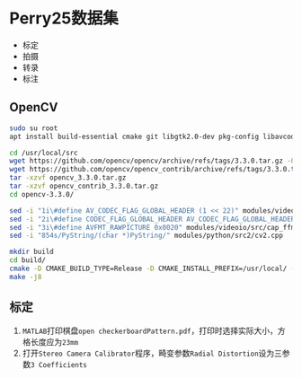 # Perry25数据集

* 标定
* 拍摄
* 转录
* 标注

## OpenCV

```bash
sudo su root
apt install build-essential cmake git libgtk2.0-dev pkg-config libavcodec-dev libavformat-dev libswscale-dev python3-dev python3-numpy libtbb2 libtbb-dev libjpeg-dev libpng-dev libtiff-dev

cd /usr/local/src
wget https://github.com/opencv/opencv/archive/refs/tags/3.3.0.tar.gz -O opencv_3.3.0.tar.gz
wget https://github.com/opencv/opencv_contrib/archive/refs/tags/3.3.0.tar.gz -O opencv_contrib_3.3.0.tar.gz
tar -xzvf opencv_3.3.0.tar.gz
tar -xzvf opencv_contrib_3.3.0.tar.gz
cd opencv-3.3.0/

sed -i "1i\#define AV_CODEC_FLAG_GLOBAL_HEADER (1 << 22)" modules/videoio/src/cap_ffmpeg_impl.hpp
sed -i "2i\#define CODEC_FLAG_GLOBAL_HEADER AV_CODEC_FLAG_GLOBAL_HEADER" modules/videoio/src/cap_ffmpeg_impl.hpp
sed -i "3i\#define AVFMT_RAWPICTURE 0x0020" modules/videoio/src/cap_ffmpeg_impl.hpp
sed -i "854s/PyString/(char *)PyString/" modules/python/src2/cv2.cpp

mkdir build
cd build/
cmake -D CMAKE_BUILD_TYPE=Release -D CMAKE_INSTALL_PREFIX=/usr/local/ -D OPENCV_EXTRA_MODULES=../../opencv_contrib-3.3.0/modules/ -D BUILD_DOCS=ON -D BUILD_EXAMPLES=ON -D WITH_CUDA=OFF ..
make -j8
```

## 标定

1. `MATLAB`打印棋盘`open checkerboardPattern.pdf`，打印时选择实际大小，方格长度应为`23mm`
2. 打开`Stereo Camera Calibrator`程序，畸变参数`Radial Distortion`设为三参数`3 Coefficients`
